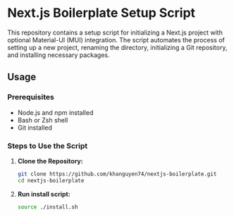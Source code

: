 # Next.js Boilerplate Setup Script

This repository contains a setup script for initializing a Next.js project with optional Material-UI (MUI) integration. The script automates the process of setting up a new project, renaming the directory, initializing a Git repository, and installing necessary packages.

## Usage

### Prerequisites

- Node.js and npm installed
- Bash or Zsh shell
- Git installed

### Steps to Use the Script

1. **Clone the Repository:**

   ```sh
   git clone https://github.com/khanguyen74/nextjs-boilerplate.git
   cd nextjs-boilerplate

2. **Run install script:**
   ```sh
   source ./install.sh
